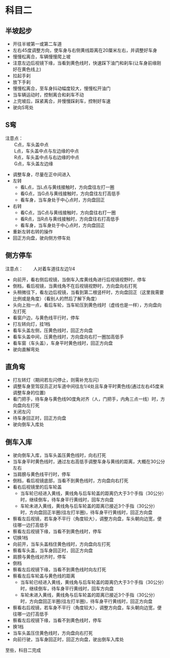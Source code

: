 # 科目二

## 半坡起步
- 开往半坡第一或第二车道
- 左右45度调整方向，使车身与右侧黄线距离在20厘米左右，并调整好车身
- 慢慢松离合，车辆慢慢爬上坡
- 注意左边后视镜下缘，当看到黄色线时，快速踩下油门和刹车(让车身前缘刚好在黄色线上)
- 拉起手刹
- 放下手刹
- 慢慢松离合，至车身抖动幅度较大，慢慢松开油门
- 当车辆运动时，控制离合和刹车不动
- 上完坡后，踩紧离合，并慢慢踩刹车，控制好车速
- 驶向S弯处

## S弯
注意点：  
&emsp;&emsp;C点，车头盖中点  
&emsp;&emsp;L点，车头盖中点与左边缘的中点  
&emsp;&emsp;R点，车头盖中点与右边缘的中点  
&emsp;&emsp;G点，车头盖左边缘  
- 调整车身，尽量在正中间进入
- 左转
    - 看L点，当L点与黄线接触时，方向盘往左打一圈
    - 看G点，当G点与黄线接触时，方向盘往左打高低手
    - 看车身，当车身处于中心点时，方向盘回正
- 右转
    - 看C点，当C点与黄线接触时，方向盘往右打一圈
    - 看R点，当R点与黄线接触时，方向盘往右打高低手
    - 看车身，当车身处于中心点时，方向盘回正
- 重新左转右转的操作
- 回正方向盘，驶向侧方停车处


## 侧方停车
注意点：
&emsp;&emsp;人对着车道往左边1/4
- 向前开，看右侧后视镜，当倒车入库黄线角进行后视镜视野时，停车
- 倒档，看后视镜，当黄线角不在后视镜视野时，方向盘向右打死
- 头稍微往下，看左边后视镜，当看到第二根竖杆时，方向盘回正（这里我需要比例或是角度）（看别人的然后了解下角度）
- 头向上抬一点，看后车轮，当车轮压到黄色线时（虚线也是一样），方向盘向左打死
- 看窗户边，与黄色线平行时，停车
- 打左转向灯，挂1档
- 看车头盖左侧，压黄色线时，回正方向盘
- 看车头盖中间，压黄色线时，方向盘向右打一圈加高低手
- 看车窗（车头盖），车身平时黄色线时，回正方向盘
- 驶向直解弯处


## 直角弯
- 打左转灯（期间若左闪停止，则需补充左闪）
- 调整车身至驾驭员正对车道中间往左1/4处且车身平时黄色线(通过左右45度来调整车身的位置)
- 看门把手，待车身与黄色线90度角对齐（人，门把手，内角三点一线）时，方向盘向左打死
- 关闭左闪
- 待车身回正时，回正方向盘
- 驶向倒车入库处
##  倒车入库
- 驶向倒车入库，当车头盖压黄色线时，向右打死
- 当车身平时黄色线时，通过左右高低手调整车身与黄线的距离，大概在30公分左右
- 当肩膀与黄色线平行时，停车
- 倒档，看后视镜底部，当看不到黄色线时，方向盘向右打死
- 看右后视镜里的后车轮盖
    - 当车轮已经进入黄线，黄线角与后车轮盖的距离仍大于3个手指（30公分）时，继续倒车，待车身平行黄线时，回车方向盘
    - 车轮未进入黄线，黄线角与后车轮盖的距离已接近3个手指（30公分）时，方向盘回正半圈(往左打半圈)，待车身平行黄线时，回正方向盘
- 察看左后视镜，若车身不平行（角度较大），调整方向盘，车头朝向边宽，便往哪一边打高低手
- 察看左后视镜下缘，当看不到黄色线时，停车
- 切换1档
- 向前开，当车头盖档住黄色线时，方向盘向左打死
- 察看车头盖，当车身回正时，回正方向盘
- 肩膀与黄色线对齐时，停车
- 倒档
- 察看左后视镜下缘，当看不到黄色线时向左打死
- 察看左后车轮盖与黄色线的距离
    - 当车轮已经进入黄线，黄线角与后车轮盖的距离仍大于3个手指（30公分）时，继续倒车，待车身平行黄线时，回车方向盘
    - 车轮未进入黄线，黄线角与后车轮盖的距离已接近3个手指（30公分）时，方向盘回正半圈(往左打半圈)，待车身平行黄线时，回正方向盘
- 察看右后视镜，若车身不平行（角度较大），调整方向盘，车头朝向边宽，便往哪一边打高低手
- 察看左后视镜下缘，当看不到黄色线时，停车
- 换1档
- 当车头盖压住黄色线时，方向盘向右打死
- 向前行驶，当车身回正时，回正方向盘，驶出倒车入库处

至些，科目二完成